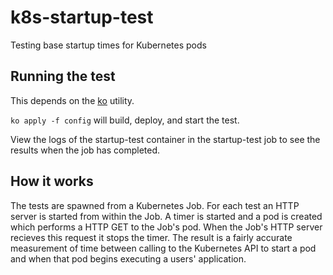 k8s-startup-test
================

Testing base startup times for Kubernetes pods


Running the test
----------------

This depends on the
[ko](https://github.com/google/go-containerregistry/tree/master/cmd/ko)
utility.

`ko apply -f config` will build, deploy, and start the test.

View the logs of the startup-test container in the startup-test job to see
the results when the job has completed.


How it works
------------

The tests are spawned from a Kubernetes Job. For each test an HTTP server is
started from within the Job. A timer is started and a pod is created which
performs a HTTP GET to the Job's pod. When the Job's HTTP server recieves this
request it stops the timer. The result is a fairly accurate measurement of time
between calling to the Kubernetes API to start a pod and when that pod begins
executing a users' application.
